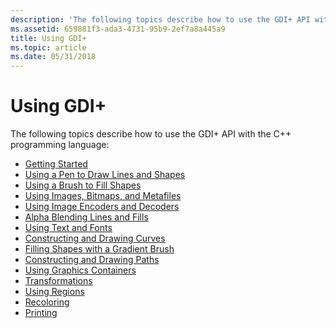 ```yaml
---
description: 'The following topics describe how to use the GDI+ API with the C++ programming language:'
ms.assetid: 659881f3-ada3-4731-95b9-2ef7a8a445a9
title: Using GDI+
ms.topic: article
ms.date: 05/31/2018
---
```


# Using GDI+

The following topics describe how to use the GDI+ API with the C++ programming language:

-   [Getting Started](-gdiplus-getting-started-use.md)
-   [Using a Pen to Draw Lines and Shapes](-gdiplus-using-a-pen-to-draw-lines-and-shapes-use.md)
-   [Using a Brush to Fill Shapes](-gdiplus-using-a-brush-to-fill-shapes-use.md)
-   [Using Images, Bitmaps, and Metafiles](-gdiplus-using-images-bitmaps-and-metafiles-use.md)
-   [Using Image Encoders and Decoders](-gdiplus-using-image-encoders-and-decoders-use.md)
-   [Alpha Blending Lines and Fills](-gdiplus-alpha-blending-lines-and-fills-use.md)
-   [Using Text and Fonts](-gdiplus-using-text-and-fonts-use.md)
-   [Constructing and Drawing Curves](-gdiplus-constructing-and-drawing-curves-use.md)
-   [Filling Shapes with a Gradient Brush](-gdiplus-filling-shapes-with-a-gradient-brush-use.md)
-   [Constructing and Drawing Paths](-gdiplus-constructing-and-drawing-paths-use.md)
-   [Using Graphics Containers](-gdiplus-using-graphics-containers-use.md)
-   [Transformations](-gdiplus-transformations-use.md)
-   [Using Regions](-gdiplus-using-regions-use.md)
-   [Recoloring](-gdiplus-recoloring-use.md)
-   [Printing](-gdiplus-printing-use.md)

 

 



